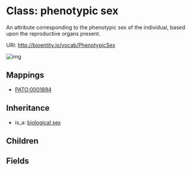 # Class: phenotypic sex


An attribute corresponding to the phenotypic sex of the individual, based upon the reproductive organs present.

URI: http://bioentity.io/vocab/PhenotypicSex

![img](http://yuml.me/diagram/nofunky/class/\[BiologicalSex]^-\[PhenotypicSex],%20)
## Mappings

 * [PATO:0001894](http://purl.obolibrary.org/obo/PATO_0001894)
## Inheritance

 *  is_a: [biological sex](BiologicalSex.md)
## Children

## Fields

